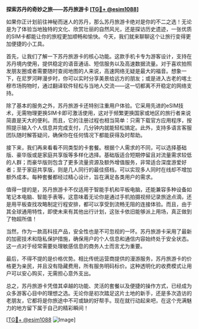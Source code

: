 **探索苏丹的奇妙之旅——苏丹旅游卡 [[TG💪+ @esim1088](https://t.me/s/esim1088)]**

如果你正计划前往神秘而迷人的苏丹，那么苏丹旅游卡绝对是你的不二之选！无论是为了体验当地独特的文化、欣赏壮丽的自然风光，还是探访历史遗迹，一张优质的SIM卡都能让你的旅程更加顺畅和愉快。今天，我们就来聊聊这个让旅行变得更加便捷的小工具。

首先，让我们了解一下苏丹旅游卡的核心功能。这款手机卡专为游客设计，支持在苏丹境内使用，提供稳定的语音通话、短信服务以及高速数据流量。对于喜欢拍照发朋友圈或者需要随时查阅地图的人来说，高速网络无疑是最大的福音。想象一下，在尼罗河畔漫步时，你可以实时分享美景给远方的朋友；或是进入古老的喀土穆市场购物时，通过翻译软件轻松与当地人交流——这一切都离不开稳定的网络支持。

除了基本的服务之外，苏丹旅游卡还特别注重用户体验。它采用先进的eSIM技术，无需物理更换SIM卡即可激活使用，这对于频繁更换国家或地区的旅行者来说简直是天大的便利。而且，它的注册过程也相当简单：只需下载官方应用程序，按照提示输入个人信息并完成支付，几分钟内就能轻松搞定。此外，支持多语言客服团队随时解答疑问，确保你在任何情况下都能获得及时帮助。

接下来，我们再来看看不同类型的卡套餐。根据个人需求的不同，可以选择基础版、豪华版或是家庭共享版等多样化选择。基础版适合短期停留且对流量需求较低的人群；而豪华版则包含了更多流量资源及额外增值服务，非常适合深度游爱好者；至于家庭共享版，则是几人同行的最佳搭档，可以实现多人同时在线却不增加额外成本。每种套餐都经过精心设计，旨在满足各类用户的需求。

值得一提的是，苏丹旅游卡不仅适用于智能手机和平板电脑，还能兼容多种设备如笔记本电脑、智能手表等。这意味着无论你是通过手机拍摄视频记录旅途点滴，还是用平板查找攻略制定行程安排，都可以享受到流畅无阻的连接体验。而且，由于其全球通用特性，即使未来有其他出行计划，这张卡依旧能够派上用场，真正做到了物超所值！

当然，作为一款高科技产品，安全性也是不可忽视的一环。苏丹旅游卡采用了最新的加密技术和隐私保护措施，确保用户的个人信息和通信内容始终处于安全状态。这一点对于经常需要处理敏感信息的商务人士而言尤为重要。

最后，不得不提的是价格优势。相比传统运营商提供的漫游服务，苏丹旅游卡的价格更为亲民，并且没有隐藏费用，所有服务明码标价。这种透明化的收费模式让用户可以安心购买，无需担心意外支出。

总之，苏丹旅游卡凭借其卓越的功能、灵活的套餐以及便捷的操作方式，已经成为众多游客心目中的理想之选。无论你是初次踏足这片土地的新手，还是多次造访的老朋友，它都将是你旅途中不可或缺的好帮手。现在就行动起来吧，在这个充满魅力的地方留下属于自己的精彩瞬间！

[[TG💪+ @esim1088](https://t.me/s/esim1088) ![Image](https://i.postimg.cc/4NQfJmqS/Snipaste-2025-05-13-00-14-12.png)]